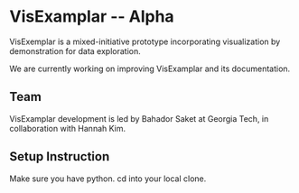 # VisExamplar -- Alpha

VisExemplar is a mixed-initiative prototype incorporating visualization by demonstration for data exploration. 

We are currently working on improving VisExamplar and its documentation. 


## Team
VisExamplar development is led by Bahador Saket at Georgia Tech, in collaboration with Hannah Kim.


## Setup Instruction
Make sure you have python. 
  cd into your local clone. 
